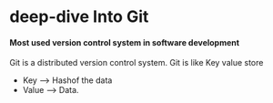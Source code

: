 # deep-dive Into Git

#### Most used version control system in software development

Git is a distributed version control system.
Git is like Key value store

- Key --> Hashof the data
- Value --> Data.
